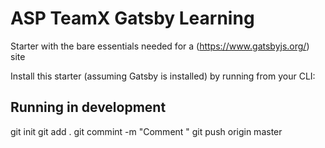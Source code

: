 # ASP TeamX Gatsby Learning
Starter with the bare essentials needed for a (https://www.gatsbyjs.org/) site

Install this starter (assuming Gatsby is installed) by running from your CLI:

## Running in development
git init
git add .
git commint -m "Comment "
git push origin master
